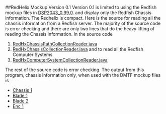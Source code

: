 ##RedHelix Mockup Version 0.1
Version 0.1 is limited to using the Redfish mockup files in [DSP2043_0.99.0](http://www.dmtf.org/sites/default/files/standards/documents/DSP2043_0.99.0a.zip).
and display only the Redfish Chassis information. The Redhelix is compact.
Here is the source for reading all the chassis information from a Redfish server. The majority of the source code is error checking and there
are only two lines that do the heavy lifting of reading the Chassis information. In the source code

1. [RedHxChassisPathCollectionReader.java](../../redhx-server-util/src/main/java/org/redhelix/server/main/RedHelixClientReport.java#L112)
2. [RedHxChassisCollectionReader.java](../../redhx-server-util/src/main/java/org/redhelix/server/main/RedHelixClientReport.java#L117)
and to read all the Redfish Computer Systems
1. [RedHxComputerSystemCollectionReader.java](../../redhx-server-util/src/main/java/org/redhelix/server/main/RedHelixClientReport.java#L125)

The rest of the source code is error checking. The output from this program, chassis information only, when used with the DMTF mockup files is

* [Chassis 1](Chassis1.txt)
* [Blade 1](Blade1.txt)
* [Blade 2](Blade2.txt)
* [Enc 1](Enc1.txt)

